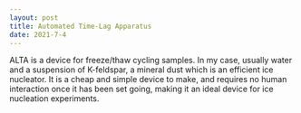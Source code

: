 ```yaml
---
layout: post
title: Automated Time-Lag Apparatus
date: 2021-7-4
---
```


ALTA is a device for freeze/thaw cycling samples. In my case, usually water and a suspension of K-feldspar, a mineral dust which is an efficient ice nucleator. It is a cheap and simple device to make, and requires no human interaction once it has been set going, making it an ideal device for ice nucleation experiments.
